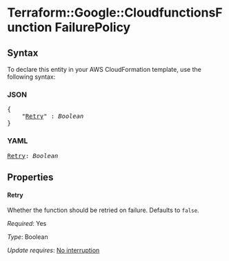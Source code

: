 # Terraform::Google::CloudfunctionsFunction FailurePolicy

## Syntax

To declare this entity in your AWS CloudFormation template, use the following syntax:

### JSON

<pre>
{
    "<a href="#retry" title="Retry">Retry</a>" : <i>Boolean</i>
}
</pre>

### YAML

<pre>
<a href="#retry" title="Retry">Retry</a>: <i>Boolean</i>
</pre>

## Properties

#### Retry

Whether the function should be retried on failure. Defaults to `false`.

_Required_: Yes

_Type_: Boolean

_Update requires_: [No interruption](https://docs.aws.amazon.com/AWSCloudFormation/latest/UserGuide/using-cfn-updating-stacks-update-behaviors.html#update-no-interrupt)

